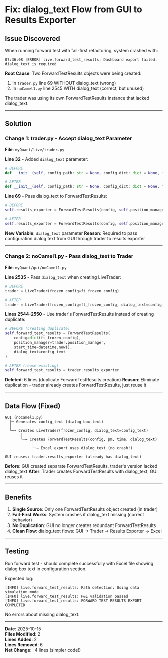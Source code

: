 # Fix: dialog_text Flow from GUI to Results Exporter

## Issue Discovered

When running forward test with fail-first refactoring, system crashed with:
```
07:36:08 [ERROR] live.forward_test_results: Dashboard export failed: dialog_text is required
```

**Root Cause**: Two ForwardTestResults objects were being created:
1. In `trader.py` line 69 WITHOUT dialog_text (wrong)
2. In `noCamel1.py` line 2545 WITH dialog_text (correct, but unused)

The trader was using its own ForwardTestResults instance that lacked dialog_text.

---

## Solution

### Change 1: trader.py - Accept dialog_text Parameter

**File**: `myQuant/live/trader.py`

**Line 32** - Added `dialog_text` parameter:
```python
# BEFORE
def __init__(self, config_path: str = None, config_dict: dict = None, frozen_config: MappingProxyType = None):

# AFTER
def __init__(self, config_path: str = None, config_dict: dict = None, frozen_config: MappingProxyType = None, dialog_text: str = None):
```

**Line 69** - Pass dialog_text to ForwardTestResults:
```python
# BEFORE
self.results_exporter = ForwardTestResults(config, self.position_manager, now_ist())

# AFTER
self.results_exporter = ForwardTestResults(config, self.position_manager, now_ist(), dialog_text=dialog_text)
```

**New Variable**: `dialog_text` parameter
**Reason**: Required to pass configuration dialog text from GUI through trader to results exporter

---

### Change 2: noCamel1.py - Pass dialog_text to Trader

**File**: `myQuant/gui/noCamel1.py`

**Line 2535** - Pass `dialog_text` when creating LiveTrader:
```python
# BEFORE
trader = LiveTrader(frozen_config=ft_frozen_config)

# AFTER
trader = LiveTrader(frozen_config=ft_frozen_config, dialog_text=config_text)
```

**Lines 2544-2550** - Use trader's ForwardTestResults instead of creating duplicate:
```python
# BEFORE (creating duplicate)
self.forward_test_results = ForwardTestResults(
    config=dict(ft_frozen_config),
    position_manager=trader.position_manager,
    start_time=datetime.now(),
    dialog_text=config_text
)

# AFTER (reuse existing)
self.forward_test_results = trader.results_exporter
```

**Deleted**: 6 lines (duplicate ForwardTestResults creation)
**Reason**: Eliminate duplication - trader already creates ForwardTestResults, just reuse it

---

## Data Flow (Fixed)

```
GUI (noCamel1.py)
  ├─ Generates config_text (dialog box text)
  │
  └─→ Creates LiveTrader(frozen_config, dialog_text=config_text)
       │
       └─→ Creates ForwardTestResults(config, pm, time, dialog_text)
            │
            └─→ Excel export uses dialog_text (no crash!)

GUI reuses: trader.results_exporter (already has dialog_text)
```

**Before**: GUI created separate ForwardTestResults, trader's version lacked dialog_text
**After**: Trader creates ForwardTestResults with dialog_text, GUI reuses it

---

## Benefits

1. **Single Source**: Only one ForwardTestResults object created (in trader)
2. **Fail-First Works**: System crashes if dialog_text missing (correct behavior)
3. **No Duplication**: GUI no longer creates redundant ForwardTestResults
4. **Clean Flow**: dialog_text flows: GUI → Trader → Results Exporter → Excel

---

## Testing

Run forward test - should complete successfully with Excel file showing dialog box text in configuration section.

Expected log:
```
[INFO] live.forward_test_results: Path detection: Using data simulation mode
[INFO] live.forward_test_results: P&L validation passed
[INFO] live.forward_test_results: FORWARD TEST RESULTS EXPORT COMPLETED
```

No errors about missing dialog_text.

---

**Date**: 2025-10-15  
**Files Modified**: 2  
**Lines Added**: 2  
**Lines Removed**: 6  
**Net Change**: -4 lines (simpler code!)
